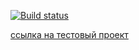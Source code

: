 
[![Build status](https://ci.appveyor.com/api/projects/status/kfk6mw4ncevi82b5?svg=true)](https://ci.appveyor.com/project/Mariza0/react-hw1-classes-yxfmv)

[ссылка на тестовый проект](https://mariza0.github.io/react-hw1-classes/) 